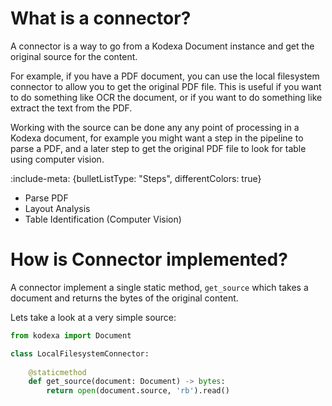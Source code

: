 # What is a connector?

A connector is a way to go from a Kodexa Document instance and get the original source for the content.

For example, if you have a PDF document, you can use the local filesystem connector to allow you to get the original PDF
file. This is useful if you want to do something like OCR the document, or if you want to do something like extract the text
from the PDF.

Working with the source can be done any any point of processing in a Kodexa document, for example you might want
a step in the pipeline to parse a PDF, and a later step to get the original PDF file to look for table using computer vision.

:include-meta: {bulletListType: "Steps", differentColors: true}

* Parse PDF
* Layout Analysis
* Table Identification (Computer Vision)

# How is Connector implemented?

A connector implement a single static method, `get_source` which takes a document and returns the bytes of the 
original content.

Lets take a look at a very simple source:

```python
from kodexa import Document

class LocalFilesystemConnector:
    
    @staticmethod
    def get_source(document: Document) -> bytes:
        return open(document.source, 'rb').read()
```